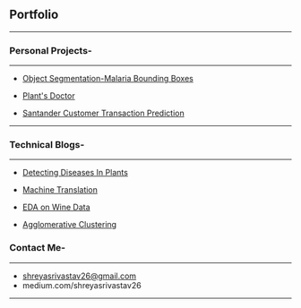 ## Portfolio

---

### Personal Projects-

---

- [Object Segmentation-Malaria Bounding Boxes](https://github.com/ShreyaSrivastav00/object-segmentation)


- [Plant's Doctor](https://github.com/ShreyaSrivastav00/plant-disease-detection)


- [Santander Customer Transaction Prediction](https://github.com/ShreyaSrivastav00/Santander-customer-transaction-prediction)

---

### Technical Blogs-

---

- [Detecting Diseases In Plants](https://medium.com/analytics-vidhya/plants-doctor-detecting-diseases-in-plants-e5c44c569bdb)

- [Machine Translation](https://medium.com/analytics-vidhya/plants-doctor-detecting-diseases-in-plants-e5c44c569bdb)

- [EDA on Wine Data](https://medium.com/@shreyasrivastav26/exploratory-data-analysis-on-wine-data-set-46ff17a42cd4)

- [Agglomerative Clustering](https://medium.com/@shreyasrivastav26/agglomerative-clustering-d37f2610893)

### Contact Me-
---

- shreyasrivastav26@gmail.com
- medium.com/shreyasrivastav26

---
